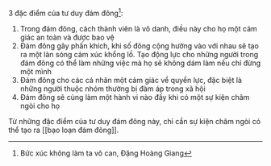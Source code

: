 3 đặc điểm của tư duy đám đông[^1]:
1. Trong đám đông, cách thành viên là vô danh, điều này cho họ một cảm giác an toàn và được bao vệ
2. Đám đông gây phấn khích, khi số đông cộng hưởng vào với nhau sẽ tạo ra một làn sóng cảm xúc khổng lồ. Tạo động lực cho những người trong đám đông có thể làm những việc mà họ sẽ không dám làm nếu chỉ đừng một mình
3. Đám đông cho các cá nhân một cảm giác về quyền lực, đặc biệt là những người thuộc nhóm thường bị đàm áp trong xã hội
4. Đám đông sẽ cùng làm một hành vi nào đấy khi có một sự kiện châm ngòi cho họ

Từ những đặc điểm của tư duy đám đông này, chỉ cần sự kiện châm ngòi có thể tạo ra [[bạo loạn đám đông]].

[^1]: Bức xúc không làm ta vô can, Đặng Hoàng Giang